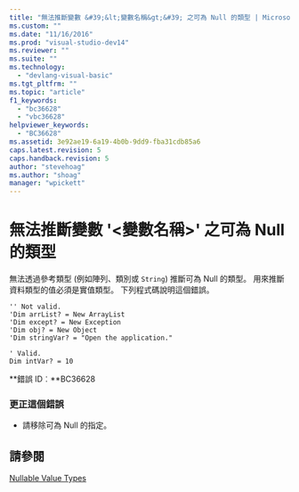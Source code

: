 ```yaml
---
title: "無法推斷變數 &#39;&lt;變數名稱&gt;&#39; 之可為 Null 的類型 | Microsoft Docs"
ms.custom: ""
ms.date: "11/16/2016"
ms.prod: "visual-studio-dev14"
ms.reviewer: ""
ms.suite: ""
ms.technology: 
  - "devlang-visual-basic"
ms.tgt_pltfrm: ""
ms.topic: "article"
f1_keywords: 
  - "bc36628"
  - "vbc36628"
helpviewer_keywords: 
  - "BC36628"
ms.assetid: 3e92ae19-6a19-4b0b-9dd9-fba31cdb85a6
caps.latest.revision: 5
caps.handback.revision: 5
author: "stevehoag"
ms.author: "shoag"
manager: "wpickett"
---
```

# 無法推斷變數 &#39;&lt;變數名稱&gt;&#39; 之可為 Null 的類型
無法透過參考類型 \(例如陣列、類別或 `String`\) 推斷可為 Null 的類型。 用來推斷資料類型的值必須是實值類型。 下列程式碼說明這個錯誤。  
  
```vb#  
'' Not valid.   
'Dim arrList? = New ArrayList  
'Dim except? = New Exception  
'Dim obj? = New Object  
'Dim stringVar? = "Open the application."  
  
' Valid.  
Dim intVar? = 10  
```  
  
 **錯誤 ID︰**BC36628  
  
### 更正這個錯誤  
  
-   請移除可為 Null 的指定。  
  
## 請參閱  
 [Nullable Value Types](/dotnet/visual-basic/programming-guide/language-features/data-types/nullable-value-types)